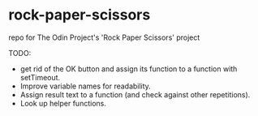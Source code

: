 # rock-paper-scissors
repo for The Odin Project's 'Rock Paper Scissors' project

TODO:
* get rid of the OK button and assign its function to a function with setTimeout.
* Improve variable names for readability.
* Assign result text to a function (and check against other repetitions).
* Look up helper functions.
